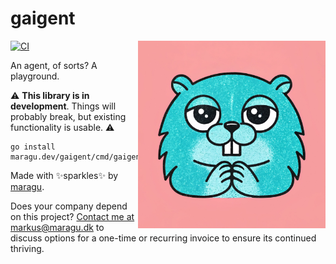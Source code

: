 # gaigent

<img src="logo.jpg" alt="Logo" width="300" align="right">

[![CI](https://github.com/maragudk/gaigent/actions/workflows/ci.yml/badge.svg)](https://github.com/maragudk/gaigent/actions/workflows/ci.yml)

An agent, of sorts? A playground.

⚠️ **This library is in development**. Things will probably break, but existing functionality is usable. ⚠️

```shell
go install maragu.dev/gaigent/cmd/gaigent
```

Made with ✨sparkles✨ by [maragu](https://www.maragu.dev/).

Does your company depend on this project? [Contact me at markus@maragu.dk](mailto:markus@maragu.dk?Subject=Supporting%20your%20project) to discuss options for a one-time or recurring invoice to ensure its continued thriving.
